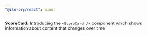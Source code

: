```yaml
---
"@ilo-org/react": minor
---
```


**ScoreCard:** Introducing the `<ScoreCard />` component which shows information about content that changes over time

